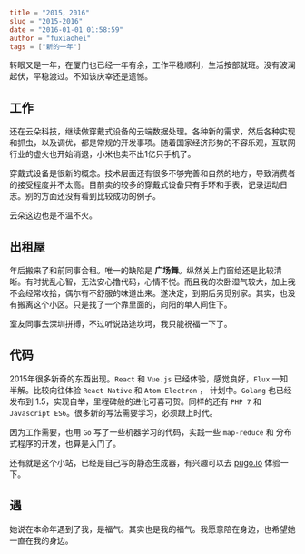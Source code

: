 ```toml

title = "2015，2016"
slug = "2015-2016"
date = "2016-01-01 01:58:59"
author = "fuxiaohei"
tags = ["新的一年"]

```

转眼又是一年，在厦门也已经一年有余，工作平稳顺利，生活按部就班。没有波澜起伏，平稳渡过。不知该庆幸还是遗憾。

## 工作

还在云朵科技，继续做穿戴式设备的云端数据处理。各种新的需求，然后各种实现和抓虫，以及调优，都是常规的开发事项。随着国家经济形势的不容乐观，互联网行业的虚火也开始消退，小米也卖不出1亿只手机了。

穿戴式设备是很新的概念。技术层面还有很多不够完善和自然的地方，导致消费者的接受程度并不太高。目前卖的较多的穿戴式设备只有手环和手表，记录运动日志。别的方面还没有看到比较成功的例子。

云朵这边也是不温不火。

## 出租屋

年后搬来了和前同事合租。唯一的缺陷是 **广场舞**。纵然关上门窗给还是比较清晰。有时扰乱心智，无法安心撸代码，心情不悦。而且我的次卧湿气较大，加上我不会经常收拾，偶尔有不舒服的味道出来。遂决定，到期后另觅别家。其实，也没有搬离这个小区。只是找了一个靠里面的，向阳的单人间住下。

室友同事去深圳拼搏，不过听说路途坎坷，我只能祝福一下了。

## 代码

2015年很多新奇的东西出现。`React` 和 `Vue.js` 已经体验，感觉良好，`Flux` 一知半解。比较向往体验 `React Native` 和 `Atom Electron` ， 计划中。`Golang` 也已经发布到 1.5，实现自举，里程碑般的进化可喜可贺。同样的还有 `PHP 7` 和 `Javascript ES6`。很多新的写法需要学习，必须跟上时代。

因为工作需要，也用 `Go` 写了一些机器学习的代码，实践一些 `map-reduce` 和 分布式程序的开发，也算是入门了。

还有就是这个小站，已经是自己写的静态生成器，有兴趣可以去 [pugo.io](http://pugo.io) 体验一下。

## 遇

她说在本命年遇到了我，是福气。其实也是我的福气。我愿意陪在身边，也希望她一直在我的身边。